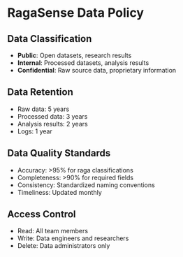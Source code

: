 # RagaSense Data Policy

## Data Classification
- **Public**: Open datasets, research results
- **Internal**: Processed datasets, analysis results  
- **Confidential**: Raw source data, proprietary information

## Data Retention
- Raw data: 5 years
- Processed data: 3 years
- Analysis results: 2 years
- Logs: 1 year

## Data Quality Standards
- Accuracy: >95% for raga classifications
- Completeness: >90% for required fields
- Consistency: Standardized naming conventions
- Timeliness: Updated monthly

## Access Control
- Read: All team members
- Write: Data engineers and researchers
- Delete: Data administrators only
